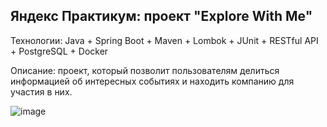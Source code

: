 ## Яндекс Практикум: проект "Explore With Me"

Технологии: Java + Spring Boot + Maven + Lombok + JUnit + RESTful API + PostgreSQL + Docker

Описание: проект, который позволит пользователям делиться информацией об интересных событиях и находить компанию для участия в них. 

![image](https://user-images.githubusercontent.com/92729800/228220358-a3a16600-c073-4d19-bda6-1b8ac3c5667f.png)
